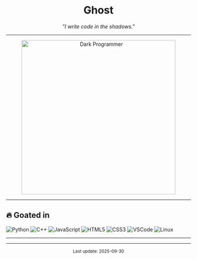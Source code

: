 <!-- README.md -->
<!-- ===== عنوان رهيب وغامض ===== -->
<h1 align="center"> Ghost </h1>
<p align="center">
  <em>"I write code  in the shadows."</em>
</p>

---

<!-- ===== صورة غامضة لمبرمج ===== -->
<p align="center">
  <img src="https://camo.githubusercontent.com/8e2bc0135b65bf2a9255f2d14b15d35bfd9280b8848e2d400102accf8f96115b/68747470733a2f2f6d656469612e67697068792e636f6d2f6d656469612f76312e59326c6b505463354d4749334e6a457864484d304f4464305a4777344e4773345a5870785a6d396c614846304d334d3062325273647a49354e6d74734d5768785a326c6c63535a6c634431324d56396e61575a7a58334e6c59584a6a61435a6a6444316e2f48303350755664775245423231414e6b4c582f67697068792e676966" alt="Dark Programmer" width="420"/>
</p>

---

<!-- ===== Goated in (tech) ===== -->
<h2 align="left">🔥 Goated in</h2>
<p>
  <!-- استبدل أو أضف/احذف حسب اللي تبي -->
  <img alt="Python" src="https://img.shields.io/badge/Python-3776AB?style=flat-square&logo=python&logoColor=white" />
  <img alt="C++" src="https://img.shields.io/badge/C++-00599C?style=flat-square&logo=c%2B%2B&logoColor=white" />
  <img alt="JavaScript" src="https://img.shields.io/badge/JavaScript-F7DF1E?style=flat-square&logo=javascript&logoColor=black" />
  <img alt="HTML5" src="https://img.shields.io/badge/HTML5-E34F26?style=flat-square&logo=html5&logoColor=white" />
  <img alt="CSS3" src="https://img.shields.io/badge/CSS3-1572B6?style=flat-square&logo=css3&logoColor=white" />
  <img alt="VSCode" src="https://img.shields.io/badge/VS%20Code-007ACC?style=flat-square&logo=visual-studio-code&logoColor=white" />
  <img alt="Linux" src="https://img.shields.io/badge/Linux-2B2B2B?style=flat-square&logo=linux&logoColor=white" />
</p>

---

<!-- ===== Quote more mysterious ===== -->


<!-- ===== مكان لصورة بدل Featured Repos ===== -->


---

<p align="center"><sub>Last update: 2025-09-30</sub></p>
